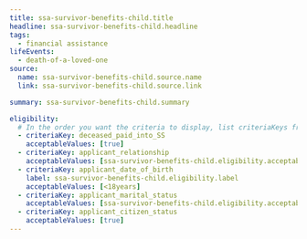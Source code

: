 ```yaml
---
title: ssa-survivor-benefits-child.title
headline: ssa-survivor-benefits-child.headline
tags:
  - financial assistance
lifeEvents:
  - death-of-a-loved-one
source:
  name: ssa-survivor-benefits-child.source.name
  link: ssa-survivor-benefits-child.source.link

summary: ssa-survivor-benefits-child.summary

eligibility:
  # In the order you want the criteria to display, list criteriaKeys from the csv here, each followed by a comma-separated list of which values indicate eligibility for that criteria. Wrap individual values in quotes if they have inner commas.
  - criteriaKey: deceased_paid_into_SS
    acceptableValues: [true]
  - criteriaKey: applicant_relationship
    acceptableValues: [ssa-survivor-benefits-child.eligibility.acceptableValues]
  - criteriaKey: applicant_date_of_birth
    label: ssa-survivor-benefits-child.eligibility.label
    acceptableValues: [<18years]
  - criteriaKey: applicant_marital_status
    acceptableValues: [ssa-survivor-benefits-child.eligibility.acceptableValues1]
  - criteriaKey: applicant_citizen_status
    acceptableValues: [true]
---
```

